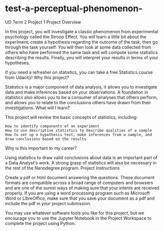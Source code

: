 # test-a-perceptual-phenomenon-
UD Term 2 Project 1 
Project Overview

In this project, you will investigate a classic phenomenon from experimental psychology called the Stroop Effect. You will learn a little bit about the experiment, create a hypothesis regarding the outcome of the task, then go through the task yourself. You will then look at some data collected from others who have performed the same task and will compute some statistics describing the results. Finally, you will interpret your results in terms of your hypotheses.

If you need a refresher on statistics, you can take a free Statistics course from Udacity!
Why this project?

Statistics is a major component of data analysis, it allows you to investigate data and make inferences based on your observations. A foundation in statistics also allows you to be a consumer of analyses that others perform, and allows you to relate to the conclusions others have drawn from their investigations.
What will I learn?

This project will review the basic concepts of statistics, including:

    How to identify components of an experiment
    How to use descriptive statistics to describe qualities of a sample
    How to set up a hypothesis test, make inferences from a sample, and draw conclusions based on the results

Why is this important to my career?

Using statistics to draw valid conclusions about data is an important part of a Data Analyst's work. A strong grasp of statistics will also be necessary in the rest of the Nanodegree program.
Project Instructions

Create a pdf or html document answering the questions. These document formats are compatible across a broad range of computers and browsers and are one of the surest ways of making sure that your intents are received properly. If you are using a word processing program such as Microsoft Word or LibreOffice, make sure that you save your document as a pdf and include the pdf in your project submission.

You may use whatever software tools you like for this project, but we encourage you to use the Jupyter Notebook in the Project Workspace to complete the project using Python.
